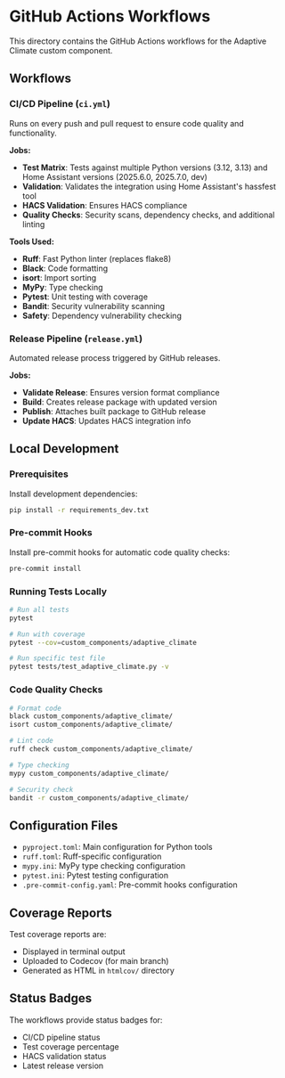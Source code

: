 # GitHub Actions Workflows

This directory contains the GitHub Actions workflows for the Adaptive Climate custom component.

## Workflows

### CI/CD Pipeline (`ci.yml`)

Runs on every push and pull request to ensure code quality and functionality.

**Jobs:**
- **Test Matrix**: Tests against multiple Python versions (3.12, 3.13) and Home Assistant versions (2025.6.0, 2025.7.0, dev)
- **Validation**: Validates the integration using Home Assistant's hassfest tool
- **HACS Validation**: Ensures HACS compliance
- **Quality Checks**: Security scans, dependency checks, and additional linting

**Tools Used:**
- **Ruff**: Fast Python linter (replaces flake8)
- **Black**: Code formatting
- **isort**: Import sorting
- **MyPy**: Type checking
- **Pytest**: Unit testing with coverage
- **Bandit**: Security vulnerability scanning
- **Safety**: Dependency vulnerability checking

### Release Pipeline (`release.yml`)

Automated release process triggered by GitHub releases.

**Jobs:**
- **Validate Release**: Ensures version format compliance
- **Build**: Creates release package with updated version
- **Publish**: Attaches built package to GitHub release
- **Update HACS**: Updates HACS integration info

## Local Development

### Prerequisites

Install development dependencies:
```bash
pip install -r requirements_dev.txt
```

### Pre-commit Hooks

Install pre-commit hooks for automatic code quality checks:
```bash
pre-commit install
```

### Running Tests Locally

```bash
# Run all tests
pytest

# Run with coverage
pytest --cov=custom_components/adaptive_climate

# Run specific test file
pytest tests/test_adaptive_climate.py -v
```

### Code Quality Checks

```bash
# Format code
black custom_components/adaptive_climate/
isort custom_components/adaptive_climate/

# Lint code
ruff check custom_components/adaptive_climate/

# Type checking
mypy custom_components/adaptive_climate/

# Security check
bandit -r custom_components/adaptive_climate/
```

## Configuration Files

- `pyproject.toml`: Main configuration for Python tools
- `ruff.toml`: Ruff-specific configuration  
- `mypy.ini`: MyPy type checking configuration
- `pytest.ini`: Pytest testing configuration
- `.pre-commit-config.yaml`: Pre-commit hooks configuration

## Coverage Reports

Test coverage reports are:
- Displayed in terminal output
- Uploaded to Codecov (for main branch)
- Generated as HTML in `htmlcov/` directory

## Status Badges

The workflows provide status badges for:
- CI/CD pipeline status
- Test coverage percentage
- HACS validation status
- Latest release version
